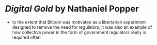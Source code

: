 
# *Digital Gold* by Nathaniel Popper


* to the extent that Bitcoin was motivated as a libertarian experiment designed to remove the need for regulators, it was also an example of how collective power in the form of government regulators really is required often 



